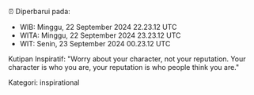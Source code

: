⏰ Diperbarui pada:
- WIB: Minggu, 22 September 2024 22.23.12 UTC
- WITA: Minggu, 22 September 2024 23.23.12 UTC
- WIT: Senin, 23 September 2024 00.23.12 UTC

Kutipan Inspiratif:
"Worry about your character, not your reputation. Your character is who you are, your reputation is who people think you are."


Kategori: inspirational

